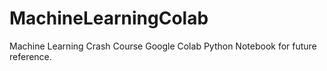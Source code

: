 # MachineLearningColab
Machine Learning Crash Course Google Colab Python Notebook for future reference.
